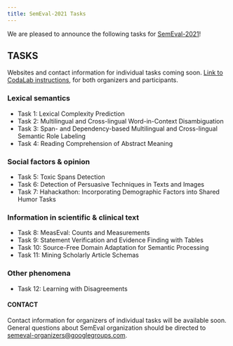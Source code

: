 ```yaml
---
title: SemEval-2021 Tasks
---
```


We are pleased to announce the following tasks for [SemEval-2021](https://semeval.github.io/SemEval2021)!

## TASKS
Websites and contact information for individual tasks coming soon. [Link to CodaLab instructions](https://semeval.github.io/SemEval2021/codaLab), for both organizers and participants.

### Lexical semantics

- Task 1: Lexical Complexity Prediction
- Task 2: Multilingual and Cross-lingual Word-in-Context Disambiguation
- Task 3: Span- and Dependency-based Multilingual and Cross-lingual Semantic Role Labeling
- Task 4: Reading Comprehension of Abstract Meaning

### Social factors & opinion

- Task 5: Toxic Spans Detection
- Task 6: Detection of Persuasive Techniques in Texts and Images
- Task 7: Hahackathon: Incorporating Demographic Factors into Shared Humor Tasks 

### Information in scientific & clinical text

- Task 8: MeasEval: Counts and Measurements
- Task 9: Statement Verification and Evidence Finding with Tables
- Task 10: Source-Free Domain Adaptation for Semantic Processing
- Task 11: Mining Scholarly Article Schemas

### Other phenomena

- Task 12: Learning with Disagreements


#### CONTACT
Contact information for organizers of individual tasks will be available soon. General questions about SemEval organization should be directed to <semeval-organizers@googlegroups.com>.

